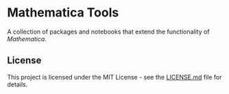 # Mathematica Tools

A collection of packages and notebooks that extend the functionality of *Mathematica*.

## License

This project is licensed under the MIT License - see the [LICENSE.md](LICENSE.md) file for details.